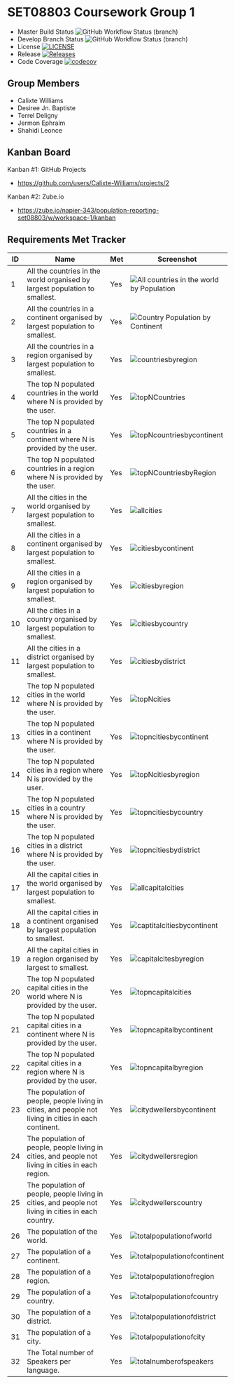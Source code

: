 # SET08803 Coursework Group 1

* Master Build Status ![GitHub Workflow Status (branch)](https://img.shields.io/github/actions/workflow/status/Calixte-Williams/set08803_gw/main.yml?branch=master)
* Develop Branch Status ![GitHub Workflow Status (branch)](https://img.shields.io/github/actions/workflow/status/Calixte-Williams/set08803_gw/main.yml?branch=develop)
* License [![LICENSE](https://img.shields.io/github/license/Calixte-Williams/set08803_gw.svg?style=flat-square)](https://github.com/Calixte-Williams/set08803_gw/blob/master/LICENSE)
* Release [![Releases](https://img.shields.io/github/release/Calixte-Williams/set08803_gw/all.svg?style=flat-square)](https://github.com/Calixte-Williams/set08803_gw/releases)
* Code Coverage [![codecov](https://codecov.io/gh/Calixte-Williams/set08803_gw/graph/badge.svg?token=VYZ5G3UOCX)](https://codecov.io/gh/Calixte-Williams/set08803_gw)


## Group Members
- Calixte Williams
- Desiree Jn. Baptiste
- Terrel Deligny
- Jermon Ephraim
- Shahidi Leonce

## Kanban Board
Kanban #1: GitHub Projects
- https://github.com/users/Calixte-Williams/projects/2

Kanban #2: Zube.io
- https://zube.io/napier-343/population-reporting-set08803/w/workspace-1/kanban

## Requirements Met Tracker


| ID | Name                                                                                                  | Met | Screenshot                                                                   |
|----|-------------------------------------------------------------------------------------------------------|-----|------------------------------------------------------------------------------|
| 1  | All the countries in the world organised by largest population to smallest.                           | Yes | ![All countries in the world by Population](screenshots-for-table/Co-World-Pop.png) |
| 2  | All the countries in a continent organised by largest population to smallest.                         | Yes | ![Country Population by Continent](screenshots-for-table/Co-in-Cnt.PNG)      |
| 3  | All the countries in a region organised by largest population to smallest.                            | Yes | ![countriesbyregion](screenshots-for-table/Co-in-re.PNG)                     |
| 4  | The top N populated countries in the world where N is provided by the user.                           | Yes | ![topNCountries](screenshots-for-table/Co-World-Pop.png)                     |
| 5  | The top N populated countries in a continent where N is provided by the user.                         | Yes | ![topNcountriesbycontinent](screenshots-for-table/TopNCo-Cnt-pop.PNG)        |
| 6  | The top N populated countries in a region where N is provided by the user.                            | Yes | ![topNCountriesbyRegion](screenshots-for-table/topCo-in-regi.PNG)            |
| 7  | All the cities in the world organised by largest population to smallest.                              | Yes | ![allcities](screenshots-for-table/citi-in-wrld.PNG)                         |
| 8  | All the cities in a continent organised by largest population to smallest.                            | Yes | ![citiesbycontinent](screenshots-for-table/citiBypop-cnt.PNG)                |
| 9  | All the cities in a region organised by largest population to smallest.                               | Yes | ![citiesbyregion](screenshots-for-table/CitiSbypop-regi.PNG)                 |
| 10 | All the cities in a country organised by largest population to smallest.                              | Yes | ![citiesbycountry](screenshots-for-table/citibypop-Co.PNG)                   |
| 11 | All the cities in a district organised by largest population to smallest.                             | Yes | ![citiesbydistrict](screenshots-for-table/citiSbypop-Dis.PNG)                |
| 12 | The top N populated cities in the world where N is provided by the user.                              | Yes | ![topNcities](screenshots-for-table/Citi-in-wrld.PNG)                        |
| 13 | The top N populated cities in a continent where N is provided by the user.                            | Yes | ![topncitiesbycontinent](screenshots-for-table/topcitiSbypop-cnt.PNG)        |
| 14 | The top N populated cities in a region where N is provided by the user.                               | Yes | ![topNcitiesbyregion](screenshots-for-table/topcitibypop-regi.PNG)           |
| 15 | The top N populated cities in a country where N is provided by the user.                              | Yes | ![topncitiesbycountry](screenshots-for-table/topcitibypop-co.PNG)            |
| 16 | The top N populated cities in a district where N is provided by the user.                             | Yes | ![topncitiesbydistrict](screenshots-for-table/topcitibypop-dis.PNG)          |
| 17 | All the capital cities in the world organised by largest population to smallest.                      | Yes | ![allcapitalcities](screenshots-for-table/topcapcitybypop.PNG)               |
| 18 | All the capital cities in a continent organised by largest population to smallest.                    | Yes | ![captitalcitiesbycontinent](screenshots-for-table/topcapciti-cntbypop.PNG)  |
| 19 | All the capital cities in a region organised by largest to smallest.                                  | Yes | ![capitalcitesbyregion](screenshots-for-table/topciti-regbypop.PNG)          |
| 20 | The top N populated capital cities in the world where N is provided by the user.                      | Yes | ![topncapitalcities](screenshots-for-table/citiSpop-wrld.PNG)                |
| 21 | The top N populated capital cities in a continent where N is provided by the user.                    | Yes | ![topncapitalbycontinent](screenshots-for-table/capciti-cntbypop.PNG)        |
| 22 | The top N populated capital cities in a region where N is provided by the user.                       | Yes | ![topncapitalbyregion](screenshots-for-table/capciti-regbypop.PNG)           |
| 23 | The population of people, people living in cities, and people not living in cities in each continent. | Yes | ![citydwellersbycontinent](screenshots-for-table/popofppl-cnt.PNG)           |
| 24 | The population of people, people living in cities, and people not living in cities in each region.    | Yes | ![citydwellersregion](screenshots-for-table/popofppl-reg.PNG)                |
| 25 | The population of people, people living in cities, and people not living in cities in each country.   | Yes | ![citydwellerscountry](screenshots-for-table/popofppl-co.PNG)                |
| 26 | The population of the world.                                                                          | Yes | ![totalpopulationofworld](screenshots-for-table/totals.PNG)                  |
| 27 | The population of a continent.                                                                        | Yes | ![totalpopulationofcontinent](screenshots-for-table/totals.PNG)              |
| 28 | The population of a region.                                                                           | Yes | ![totalpopulationofregion](screenshots-for-table/totals.PNG)                 |
| 29 | The population of a country.                                                                          | Yes | ![totalpopulationofcountry](screenshots-for-table/totals.PNG)                |
| 30 | The population of a district.                                                                         | Yes | ![totalpopulationofdistrict](screenshots-for-table/totals.PNG)               |
| 31 | The population of a city.                                                                             | Yes | ![totalpopulationofcity](screenshots-for-table/totals.PNG)                   |
| 32 | The Total number of Speakers per language.                                                            | Yes | ![totalnumberofspeakers](screenshots-for-table/totalnumofspk.PNG)            |
